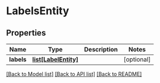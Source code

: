 # LabelsEntity

## Properties
Name | Type | Description | Notes
------------ | ------------- | ------------- | -------------
**labels** | [**list[LabelEntity]**](LabelEntity.md) |  | [optional] 

[[Back to Model list]](../README.md#documentation-for-models) [[Back to API list]](../README.md#documentation-for-api-endpoints) [[Back to README]](../README.md)


